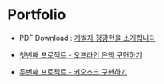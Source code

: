 # Portfolio

- PDF Download : [개발자 정광현을 소개합니다](https://github.com/wjdrhkd456/Portfolio/files/4787106/portfolio.pdf)

- [첫번째 프로젝트 - 오프라인 은행 구현하기]()
- [두번째 프로젝트 - 키오스크 구현하기]()
  
